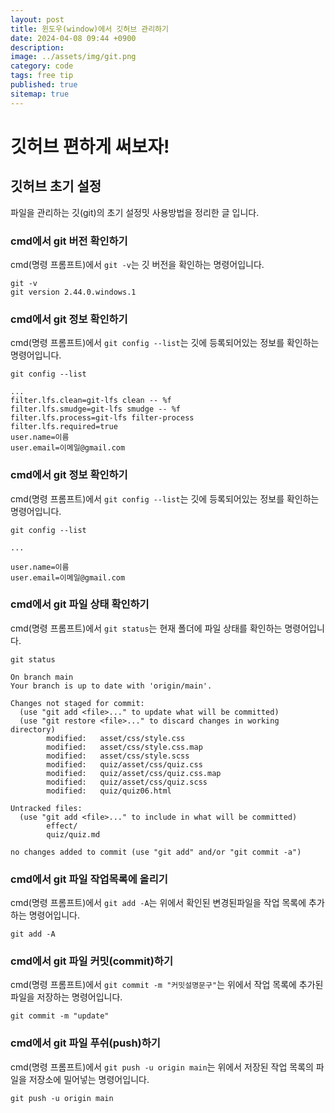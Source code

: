 ```yaml
---
layout: post
title: 윈도우(window)에서 깃허브 관리하기
date: 2024-04-08 09:44 +0900
description: 
image: ../assets/img/git.png
category: code
tags: free tip
published: true
sitemap: true
---
```


# 깃허브 편하게 써보자!

## 깃허브 초기 설정
파일을 관리하는 깃(git)의 초기 설정밋 사용방법을 정리한 글 입니다.

### cmd에서 git 버전 확인하기
cmd(명령 프롬프트)에서 `git -v`는 깃 버전을 확인하는 명령어입니다. 

```
git -v
git version 2.44.0.windows.1
```

### cmd에서 git 정보 확인하기
cmd(명령 프롬프트)에서 `git config --list`는 깃에 등록되어있는 정보를 확인하는 명령어입니다.
```
git config --list

...
filter.lfs.clean=git-lfs clean -- %f
filter.lfs.smudge=git-lfs smudge -- %f
filter.lfs.process=git-lfs filter-process
filter.lfs.required=true
user.name=이름
user.email=이메일@gmail.com
```

### cmd에서 git 정보 확인하기
cmd(명령 프롬프트)에서 `git config --list`는 깃에 등록되어있는 정보를 확인하는 명령어입니다.
```
git config --list

...

user.name=이름
user.email=이메일@gmail.com
```

### cmd에서 git 파일 상태 확인하기
cmd(명령 프롬프트)에서 `git status`는 현재 폴더에 파일 상태를 확인하는 명령어입니다.
```
git status

On branch main
Your branch is up to date with 'origin/main'.

Changes not staged for commit:
  (use "git add <file>..." to update what will be committed)
  (use "git restore <file>..." to discard changes in working directory)
        modified:   asset/css/style.css
        modified:   asset/css/style.css.map
        modified:   asset/css/style.scss
        modified:   quiz/asset/css/quiz.css
        modified:   quiz/asset/css/quiz.css.map
        modified:   quiz/asset/css/quiz.scss
        modified:   quiz/quiz06.html

Untracked files:
  (use "git add <file>..." to include in what will be committed)
        effect/
        quiz/quiz.md

no changes added to commit (use "git add" and/or "git commit -a")
```

### cmd에서 git 파일 작업목록에 올리기
cmd(명령 프롬프트)에서 `git add -A`는 위에서 확인된 변경된파일을 작업 목록에 추가하는 명령어입니다.
```
git add -A
```

### cmd에서 git 파일 커밋(commit)하기
cmd(명령 프롬프트)에서 `git commit -m "커밋설명문구"`는 위에서 작업 목록에 추가된 파일을 저장하는 명령어입니다.
```
git commit -m "update"
```

### cmd에서 git 파일 푸쉬(push)하기
cmd(명령 프롬프트)에서 `git push -u origin main`는 위에서 저장된 작업 목록의 파일을 저장소에 밀어넣는 명령어입니다.
```
git push -u origin main
```



